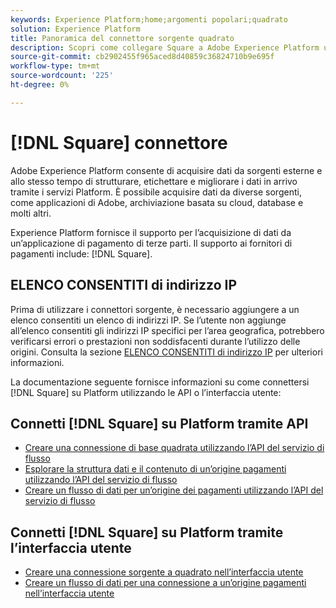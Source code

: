```yaml
---
keywords: Experience Platform;home;argomenti popolari;quadrato
solution: Experience Platform
title: Panoramica del connettore sorgente quadrato
description: Scopri come collegare Square a Adobe Experience Platform utilizzando le API o l’interfaccia utente.
source-git-commit: cb2902455f965aced8d40859c36824710b9e695f
workflow-type: tm+mt
source-wordcount: '225'
ht-degree: 0%

---
```


# [!DNL Square] connettore

Adobe Experience Platform consente di acquisire dati da sorgenti esterne e allo stesso tempo di strutturare, etichettare e migliorare i dati in arrivo tramite i servizi Platform. È possibile acquisire dati da diverse sorgenti, come applicazioni di Adobe, archiviazione basata su cloud, database e molti altri.

Experience Platform fornisce il supporto per l’acquisizione di dati da un’applicazione di pagamento di terze parti. Il supporto ai fornitori di pagamenti include: [!DNL Square].

## ELENCO CONSENTITI di indirizzo IP

Prima di utilizzare i connettori sorgente, è necessario aggiungere a un elenco consentiti un elenco di indirizzi IP. Se l’utente non aggiunge all’elenco consentiti gli indirizzi IP specifici per l’area geografica, potrebbero verificarsi errori o prestazioni non soddisfacenti durante l’utilizzo delle origini. Consulta la sezione [ELENCO CONSENTITI di indirizzo IP](../../ip-address-allow-list.md) per ulteriori informazioni.

La documentazione seguente fornisce informazioni su come connettersi [!DNL Square] su Platform utilizzando le API o l’interfaccia utente:

## Connetti [!DNL Square] su Platform tramite API

* [Creare una connessione di base quadrata utilizzando l’API del servizio di flusso](../../tutorials/api/create/payments/square.md)
* [Esplorare la struttura dati e il contenuto di un’origine pagamenti utilizzando l’API del servizio di flusso](../../tutorials/api/explore/payments.md)
* [Creare un flusso di dati per un’origine dei pagamenti utilizzando l’API del servizio di flusso](../../tutorials/api/collect/payments.md)

## Connetti [!DNL Square] su Platform tramite l’interfaccia utente

* [Creare una connessione sorgente a quadrato nell’interfaccia utente](../../tutorials/ui/create/payments/square.md)
* [Creare un flusso di dati per una connessione a un’origine pagamenti nell’interfaccia utente](../../tutorials/ui/dataflow/payments.md)
